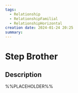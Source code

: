 ```yaml
---
tags:
  - Relationship
  - RelationshipFamilial
  - RelationshipHorizontal
creation date: 2024-01-24 20:25
summary:
---
```

# Step Brother

## Description

%%PLACEHOLDER%%
